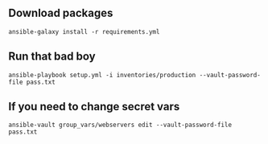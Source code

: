 ## Download packages

`ansible-galaxy install -r requirements.yml`

## Run that bad boy

`ansible-playbook setup.yml -i inventories/production --vault-password-file pass.txt`

## If you need to change secret vars

`ansible-vault group_vars/webservers edit --vault-password-file pass.txt`
